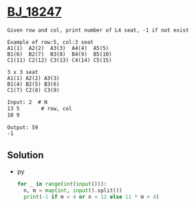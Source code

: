 # [BJ_18247](https://acmicpc.net/problem/18247)

```en
Given row and col, print number of L4 seat, -1 if not exist

Example of row:5, col:3 seat
A1(1)  A2(2)  A3(3)  A4(4)  A5(5)
B1(6)  B2(7)  B3(8)  B4(9)  B5(10)
C1(11) C2(12) C3(13) C4(14) C5(15)

3 x 3 seat
A1(1) A2(2) A3(3)
B1(4) B2(5) B3(6)
C1(7) C2(8) C3(9)
```

```txt
Input: 2  # N
13 5       # row, col
10 9

Output: 59
-1
```

## Solution

* py

  ```py
  for _ in range(int(input())):
    n, m = map(int, input().split())
    print(-1 if m < 4 or n < 12 else 11 * m + 4)
  ```
